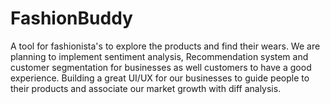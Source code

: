 # FashionBuddy
A tool for fashionista's to explore the products and find their wears. We are planning to implement sentiment analysis, Recommendation system and customer segmentation for businesses as well customers to have a good experience. Building a great UI/UX for our businesses to guide people to their products and associate our market growth with diff analysis.
